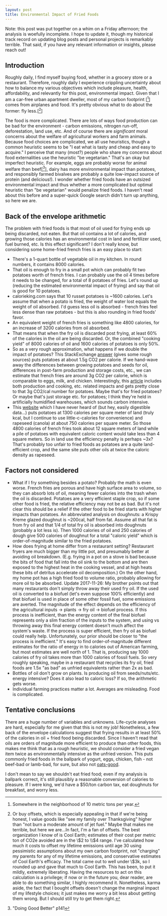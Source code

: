 ```yaml
---
layout: post
title: Environmental Impact of Fried Foods
---
```


Note: this post was put together on a whim on a Friday afternoon; the analysis is woefully incomplete. I hope to update it, though my historical track record on updating blog posts and personal projects is remarkably terrible. That said, if you have any relevant information or insights, please reach out!

## Introduction ##

Roughly daily, I find myself buying food, whether in a grocery store or a restaurant. Therefore, roughly daily I experience crippling uncertainty about how to balance my various objectives which include pleasure, health, affordability, and relevantly for this post, environmental impact. Given that I am a car-free urban apartment dweller, most of my carbon footprint [[^1]] comes from airplanes and food. It's pretty obvious what to do about the former: fly less.[[^2]]

The food is more complicated. There are lots of ways food production can be bad for the environment - carbon emissions, nitrogen run-off, deforestation, land use, etc. And of course there are _significant_ moral concerns about the welfare of agricultural workers and farm animals. Because food choices are complicated, we all use heuristics, though a common heuristic seems to be "I eat what is tasty and cheap and easy to acquire." I perceive that many (most?) people who share my concerns about food externalities use the heuristic "be vegetarian." That's an okay but imperfect heuristic. For example, eggs are probably worse for animal welfare than beef[[^3]], dairy has more environmental impact than potatoes, and responsibly farmed bivalves are probably a quite low-impact source of protein (and delicious!). I wonder whether fried foods have an outsized environmental impact and thus whether a more complicated but optimal heuristic than "be vegetarian" would penalize fried foods. I haven't read about this before and a super-quick Google search didn't turn up anything, so here we are. 

## Back of the envelope arithmetic ##
The problem with fried foods is that most of oil used for frying ends up being discarded, not eaten. But that oil contains a lot of calories, and growing those calories has an environmental cost in land and fertilizer used, fuel burned, etc. Is this effect significant? I don't really know, but considering some home-fried french fries is an easy place to start:
- There's a 1-quart bottle of vegetable oil in my kitchen. In round numbers, it contains 8000 calories.
- That oil is enough to fry in a small pot which can probably fit two potatoes worth of french fries. I can probably use the oil 4 times before it needs to be changed, for a total of 8 potatoes of fries. Let's round up (reducing the estimated environmental impact of frying) and say that oil is good for 10 potatoes. 
- calorieking.com says that 10 russet potatoes is ~1600 calories. Let's assume that when a potato is fried, the weight of water lost equals the weight of oil absorbed. I'd guess less oil is absorbed - french fries feel less dense than raw potatoes - but this is also rounding in fried foods' favor. 
- An equivalent weight of french fries is something like 4800 calories, for an increase of 3200 calories from oil absorbed.
- That means that when the fry oil is discarded post frying, at least 60% of the calories in the oil are being discarded. Or, the combined "cooking yield" of 8000 calories of oil and 1600 calories of potatoes is only 50%.
- So as a very rough approximation, what happens if we double the impact of potatoes? This StackExchange [answer](https://sustainability.stackexchange.com/questions/5883/why-does-cheese-have-such-a-high-carbon-footprint/5937#5937) (gives some rough sources) puts potatoes at about 1.5g CO2 per calorie. If we hand-wave away the differences between growing potatoes and seeds for oil, differences in post-farm production and storage costs, etc., we can estimate that french fries are around 3g CO2 per calorie, which is comparable to eggs, milk, and chicken. Interestingly, this [article](http://www.businessinsider.com/the-top-10-foods-with-the-biggest-environmental-footprint-2015-9) includes both production and cooking, etc. related impacts and gets pretty close to that 3g CO2/cal number for potatoes. Maybe that's for fried potatoes? Or maybe that's just storage etc. for potatoes; I think they're held in artificially humidified warehouses, which sounds carbon intensive.
- This [website](http://www.gardeningplaces.com/articles/nutrition-per-hectare1.htm) which I have never heard of (but hey, easily digestible data...) puts potatoes at 1300 calories per square meter of land (truly kcal, but I continue to use little-c-calories for convenience) and rapeseed (canola) at about 750 calories per square meter. So those 4800 calories of french fries took about 12 square meters of land while a pile of potatoes with equivalent caloric content would take less than 4 square meters. So in land use the efficiency penalty is perhaps ~3x? That's probably too unfair to fried foods as potatoes are a quite land-efficient crop, and the same site puts other oils at twice the caloric density as rapeseed.

## Factors not considered ##
- What if I fry something besides a potato? Probably the math is even worse. French fries are porous and have high surface area to volume, so they can absorb lots of oil, meaning fewer calories into the trash when the oil is discarded. Potatoes are a very efficient staple crop, so if some other food is fried, the relative efficiency may not be as bad. But it's not clear this should be a relief if the other food to be fried starts with higher impacts than potatoes.
    An abbreviated analysis on doughnuts: a Krispy Kreme glazed doughnut is ~200cal, half from fat. Assume all that fat is from fry oil and that 1/4 of total fry oil is absorbed into doughnuts (probably a lot less is). Then 1000 calories of oil and 250 calories of dough give 500 calories of doughnut for a total "caloric yield" which is order-of-magnitude similar to the fried potatoes.
- How does frying at home differ from a restaurant setting? Restaurant fryers are much bigger than my little pot, and presumably better at avoiding oil breakdown. (E.g. frying in a pot on a stove is bad because the bits of food that fall into the oil sink to the bottom and are then exposed to the highest heat in the cooking vessel, and at high heats these bits of detritus accelerate oil decomposition.) On the other hand, my home pot has a high fried food to volume ratio, probably allowing for more oil to be absorbed. 
    Update 2017-11-26: My brother points out that many restaurants don't simply throw away their used fry oil. If the used oil is converted to a biofuel (let's even suppose 100% efficiently) and that biofuel is used in place of some other fossil fuel, some emissions are averted. The magnitude of the effect depends on the efficiency of the agricultural inputs -> plants -> fry oil -> biofuel process. If this process is inefficient, than the energy content of the final biofuel represents only a slim fraction of the inputs to the system, and using vs throwing away this final energy content doesn't much affect the system's waste. If the process is super efficient, then fry oil as biofuel could really help. Unfortunately, our prior should be closer to "the process is inefficient." It's easy to find order-of-magnitude different estimates for the ratio of energy in to calories out of American farming, but most estimates are well north of 1. That is, producing say 1000 calories of fry oil takes more than 1000 calories of fossil fuels. So very roughly speaking, maybe in a restaurant that recycles its fry oil, fried foods are 1.5x "as bad" as unfried equivalents rather than 2x as bad.
- Bottles of oil don't grow on plants. Is producing oil from seeds/nuts/etc. energy intensive? Does it also lead to caloric loss? If so, the arithmetic gets worse.
- Individual farming practices matter a lot. Averages are misleading. Food is complicated.

## Tentative conclusions ##
There are a huge number of variables and unknowns. Life-cycle analyses are hard, especially for me given that this is not my job! Nonetheless, a few back of the envelope calculations suggest that frying results in at least 50% of the calories in oil + fried food being discarded. Since I haven't read that oils are orders of magnitude more efficient to produce than other foods, this makes me think that as a rough heuristic, we should consider a fried vegan item twice as environmentally intensive as the unfried version. This puts commonly fried foods in the ballpark of yogurt, eggs, chicken, fish - not beef-bad or lamb-bad, for sure, but also not [oats-good](https://www.washingtonpost.com/lifestyle/food/why-your-humble-bowl-of-oatmeal-could-help-feed-a-growing-planet/2017/05/18/47c460ee-3a72-11e7-9e48-c4f199710b69_story.html?).

I don't mean to say we shouldn't eat fried food; even if my analysis is ballpark correct, it's still plausibly a reasonable conversion of calories to pleasure. If I were king, we'd have a \$50/ton carbon tax, eat doughnuts for breakfast, and worry less.

[^1]: Somewhere in the neighborhood of 10 metric tons per year. 
[^2]: Or buy offsets, which is especially appealing in that if we're being honest, I value goods like "see my family over Thanksgiving" higher than "not burn a moderate amount of jet fuel." Maybe that makes me terrible, but here we are...In fact, I'm a fan of offsets. The best organization I know of is Cool Earth; estimates of their cost per metric ton of CO2e avoided are in the \\$2 to \\$4 range. I've calculated how much it costs to offset my lifetime emissions until age 30 using pessimistic assumptions about my own carbon footprint, not "charging" my parents for any of my lifetime emissions, and conservative estimates of Cool Earth's efficacy. The total came out to well under \\$3k, so I rounded up and gave that much to Cool Earth. This has been, to put it mildly, extremely liberating. Having the resources to act on this calculation is a privilege; if now or in the future you, dear reader, are able to do something similar, I highly recommend it. Nonetheless, karma aside, the fact that I bought offsets doesn't change the marginal impact of my lifestyle choices; it just makes me worry a bit less about getting them wrong. But I should still try to get them right.
[^3]: "Doing Good Better" p141
